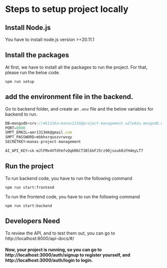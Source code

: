 # Steps to setup project locally

## Install Node.js
You have to install node.js version >=20.11.1

## Install the packages
At first, we have to install all the packages to run the project. For that, please run the beloe code. 

```
npm run setup
```

## add the environment file in the backend.
Go to backend folder, and create an `.env` file and the below variables for backend to run. 

``` javascript
DB=mongodb+srv://mk1316a:manas1316@project-management.w2le01u.mongodb.net/
PORT=8000
SMPT_EMAIL=amr1313mk@gmail.com
SMPT_PASSWORD=mbbhxrquozvrwvqy
SECRETKEY=manas-project-management

AI_API_KEY=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
```

## Run the project
To run backend code, you have to run the following command

```
npm run start:frontend
```

To run the frontend code, you have to run the following command
```
npm run start:backend
```

## Developers Need
To review the API, and to test them out, you can go to http://localhost:8000/api-docs/#/ 


#### Now, your project is running, so you can go to http://localhost:3000/auth/signup to register yourself, and http://localhost:3000/auth/login to login. 
